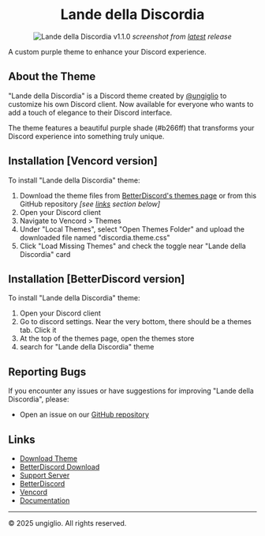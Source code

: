 <div align="center">

# Lande della Discordia

![Lande della Discordia v1.1.0](https://i.imgur.com/M9XnhiB.png)
*screenshot from [latest](https://github.com/ungiglio/DiscordDiscordia/releases/v1.1.1-bl) release*
</div>

A custom purple theme to enhance your Discord experience.

## About the Theme

"Lande della Discordia" is a Discord theme created by [@ungiglio](https://discord.com/users/769144538107215872) to customize his own Discord client. Now available for everyone who wants to add a touch of elegance to their Discord interface.

The theme features a beautiful purple shade (#b266ff) that transforms your Discord experience into something truly unique.

## Installation [Vencord version]

To install "Lande della Discordia" theme:

1. Download the theme files from [BetterDiscord's themes page](https://betterdiscord.app/theme/Lande%20della%20Discordia) or from this GitHub repository *[see [links](#links) section below]*
2. Open your Discord client
3. Navigate to Vencord > Themes
4. Under "Local Themes", select "Open Themes Folder" and upload the downloaded file named "discordia.theme.css"
5. Click "Load Missing Themes" and check the toggle near "Lande della Discordia" card

## Installation [BetterDiscord version]

To install "Lande della Discordia" theme:

1. Open your Discord client
2. Go to discord settings. Near the very bottom, there should be a themes tab. Click it
3. At the top of the themes page, open the themes store
4. search for "Lande della Discordia" theme

## Reporting Bugs

If you encounter any issues or have suggestions for improving "Lande della Discordia", please:

- Open an issue on our [GitHub repository](https://github.com/ungiglio/DiscordDiscordia/issues)

## Links

- [Download Theme](https://github.com/ungiglio/DiscordDiscordia/releases/latest)
- [BetterDiscord Download](https://betterdiscord.app/theme/Lande%20della%20Discordia)
- [Support Server](https://discord.gg/DDaRdZwB4h)
- [BetterDiscord](https://betterdiscord.app)
- [Vencord](https://vencord.dev)
- [Documentation](https://github.com/ungiglio/DiscordDiscordia/wiki)

---

© 2025 ungiglio. All rights reserved.
